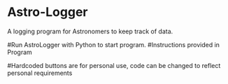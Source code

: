 # Astro-Logger
A logging program for Astronomers to keep track of data. 

#Run AstroLogger with Python to start program.
#Instructions provided in Program 

#Hardcoded buttons are for personal use, code can be changed to reflect personal requirements
